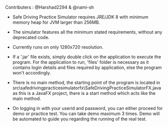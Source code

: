 Contributers :
@Harshad2294 & @nami-sh

- Safe Driving Practice Simulator requires JRE/JDK 8 with minimum memory heap for JVM larger than 256MB.

- The simulator features all the minimum stated requirements, without any deprecated code.

- Currently runs on only 1280x720 resolution.

- If a '.jar' file exists, simply double click on the application to execute the program. For the application
to run, 'files' folder is necessary as it contains login details and files required by application, else the
program won't accordingly.

- There is no main method, the starting point of the program is located in
src\safedrivingpracticesimulatorfx\SafeDrivingPracticeSimulatorFX.java as this is a JavaFX project,
there is a start method which acts like the main method.

- On logging in with your userid and password, you can either proceed for demo or practice test.
You can take demo maximum 3 times. Demo will be automated to guide you regarding the running of the
real test.

